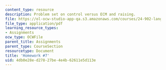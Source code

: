 ```yaml
---
content_type: resource
description: Problem set on control versus ECM and raising.
file: https://ol-ocw-studio-app-qa.s3.amazonaws.com/courses/24-902-language-and-its-structure-ii-syntax-fall-2003/4db0e28ed27827be4e4b62611e5d113e_ps_7_cntrol_etc.pdf
file_type: application/pdf
learning_resource_types:
- Assignments
ocw_type: OCWFile
parent_title: Assignments
parent_type: CourseSection
resourcetype: Document
title: 'Homework #7'
uid: 4db0e28e-d278-27be-4e4b-62611e5d113e
---
```

